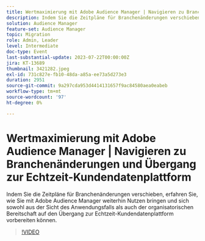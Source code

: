 ```yaml
---
title: Wertmaximierung mit Adobe Audience Manager | Navigieren zu Branchenänderungen und Übergang zur Echtzeit-Kundendatenplattform
description: Indem Sie die Zeitpläne für Branchenänderungen verschieben, erfahren Sie, wie Sie mit Adobe Audience Manager weiterhin Nutzen erzielen und sich sowohl aus Anwendungsfällen als auch aus organisatorischer Sicht auf den Übergang zur RTCDP vorbereiten können.
solution: Audience Manager
feature-set: Audience Manager
topic: Migration
role: Admin, Leader
level: Intermediate
doc-type: Event
last-substantial-update: 2023-07-22T00:00:00Z
jira: KT-13689
thumbnail: 3421282.jpeg
exl-id: 731c827e-fb10-48da-a85a-ee73a5d273e3
duration: 2951
source-git-commit: 9a297cda953d4414131657f9ac84580aea0eabeb
workflow-type: tm+mt
source-wordcount: '97'
ht-degree: 0%

---
```


# Wertmaximierung mit Adobe Audience Manager | Navigieren zu Branchenänderungen und Übergang zur Echtzeit-Kundendatenplattform

Indem Sie die Zeitpläne für Branchenänderungen verschieben, erfahren Sie, wie Sie mit Adobe Audience Manager weiterhin Nutzen bringen und sich sowohl aus der Sicht des Anwendungsfalls als auch der organisatorischen Bereitschaft auf den Übergang zur Echtzeit-Kundendatenplattform vorbereiten können.

>[!VIDEO](https://video.tv.adobe.com/v/3421282/?learn=on)
